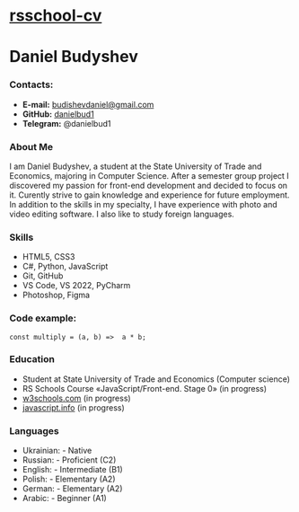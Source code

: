 # [rsschool-cv](https://danielbud1.github.io/rsschool-cv/cv)

# Daniel Budyshev

### Contacts:

* **E-mail:** budishevdaniel@gmail.com
* **GitHub:** [danielbud1](https://github.com/danielbud1) 
* **Telegram:** @danielbud1 

### About Me

I am Daniel Budyshev, a student at the State University of Trade and Economics, majoring in Computer Science. After a semester group project I discovered my passion for front-end development and decided to focus on it. Curently strive to gain knowledge and experience for future employment. In addition to the skills in my specialty, I have experience with photo and video editing software. I also like to study foreign languages.

### Skills
*  HTML5, CSS3
*  C#, Python, JavaScript
*  Git, GitHub
*  VS Code, VS 2022, PyCharm
*  Photoshop, Figma

### Code example:
```
const multiply = (a, b) =>  a * b;
```

### Education

* Student at State University of Trade and Economics (Computer science) 
* RS Schools Course «JavaScript/Front-end. Stage 0» (in progress)
* [w3schools.com](https://www.w3schools.com/) (in progress)
* [javascript.info](https://javascript.info) (in progress)

### Languages

* Ukrainian: - Native
* Russian: - Proficient (C2)
* English: - Intermediate (B1)
* Polish: - Elementary (A2)
* German: - Elementary (A2)
* Arabic: - Beginner (A1)
